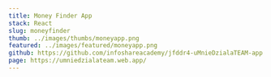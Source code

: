 ```yaml
---
title: Money Finder App
stack: React
slug: moneyfinder
thumb: ../images/thumbs/moneyapp.png
featured: ../images/featured/moneyapp.png
github: https://github.com/infoshareacademy/jfddr4-uMnieDzialaTEAM-app
page: https://umniedzialateam.web.app/
---
```



